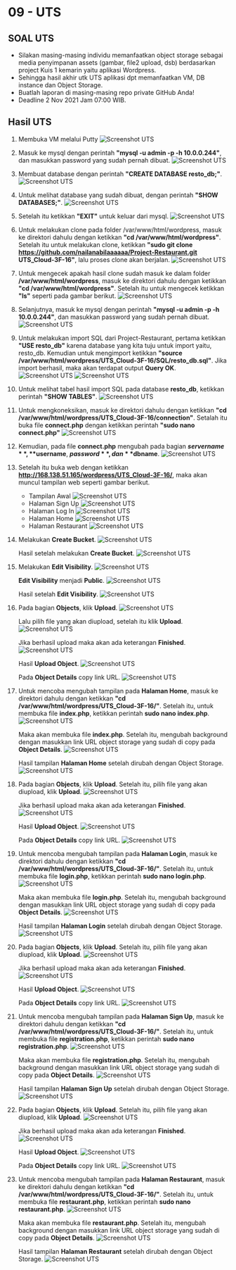# 09 - UTS

## SOAL UTS
- Silakan masing-masing individu memanfaatkan object storage sebagai media penyimpanan assets (gambar, file2 upload, dsb) berdasarkan project Kuis 1 kemarin yaitu aplikasi Wordpress.
- Sehingga hasil akhir utk UTS aplikasi dpt memanfaatkan VM, DB instance dan Object Storage.
- Buatlah laporan di masing-masing repo private GitHub Anda!
- Deadline 2 Nov 2021 Jam 07:00 WIB.

## Hasil UTS

1. Membuka VM melalui Putty
    ![Screenshot UTS](img/uts1.png)

2. Masuk ke mysql dengan perintah **"mysql -u admin -p -h 10.0.0.244"**, dan masukkan password yang sudah pernah dibuat.
    ![Screenshot UTS](img/uts2.png)

3. Membuat database dengan perintah **"CREATE DATABASE resto_db;"**.
    ![Screenshot UTS](img/uts3.png)
    
4. Untuk melihat database yang sudah dibuat, dengan perintah **"SHOW DATABASES;"**.
    ![Screenshot UTS](img/uts4.png)

5. Setelah itu ketikkan **"EXIT"** untuk keluar dari mysql.
    ![Screenshot UTS](img/uts5.png)

6. Untuk melakukan clone pada folder /var/www/html/wordpress, masuk ke direktori dahulu dengan ketikkan **"cd /var/www/html/wordpress"**. Setelah itu untuk melakukan clone, ketikkan **"sudo git clone https://github.com/nailanabilaaaaaa/Project-Restaurant.git UTS_Cloud-3F-16"**, lalu proses clone akan berjalan.
    ![Screenshot UTS](img/uts6.png)

7. Untuk mengecek apakah hasil clone sudah masuk ke dalam folder **/var/www/html/wordpress**, masuk ke direktori dahulu dengan ketikkan **"cd /var/www/html/wordpress"**. Setelah itu untuk mengecek ketikkan **"ls"** seperti pada gambar berikut.
    ![Screenshot UTS](img/uts7.png)

8. Selanjutnya, masuk ke mysql dengan perintah **"mysql -u admin -p -h 10.0.0.244"**, dan masukkan password yang sudah pernah dibuat.
    ![Screenshot UTS](img/uts8.png)

9. Untuk melakukan import SQL dari Project-Restaurant, pertama ketikkan **"USE resto_db"** karena database yang kita tuju untuk import yaitu, resto_db. Kemudian untuk mengimport ketikkan **"source /var/www/html/wordpress/UTS_Cloud-3F-16/SQL/resto_db.sql"**. Jika import berhasil, maka akan terdapat output **Query OK**.
    ![Screenshot UTS](img/uts9.png)
    ![Screenshot UTS](img/uts10.png)

10. Untuk melihat tabel hasil import SQL pada database **resto_db**, ketikkan perintah **"SHOW TABLES"**.
    ![Screenshot UTS](img/uts11.png)

11. Untuk mengkoneksikan, masuk ke direktori dahulu dengan ketikkan **"cd /var/www/html/wordpress/UTS_Cloud-3F-16/connection"**. Setalah itu buka file **connect.php** dengan ketikkan perintah **"sudo nano connect.php"**
    ![Screenshot UTS](img/uts12.png)

12. Kemudian, pada file **connect.php** mengubah pada bagian **$servername**, **$username**, **$password**, dan **$dbname**.
    ![Screenshot UTS](img/uts13.png)

13. Setelah itu buka web dengan ketikkan **http://168.138.51.165/wordpress/UTS_Cloud-3F-16/**, maka akan muncul tampilan web seperti gambar berikut.
    - Tampilan Awal
        ![Screenshot UTS](img/uts14.png)
    - Halaman Sign Up
        ![Screenshot UTS](img/uts15.png)
    - Halaman Log In
        ![Screenshot UTS](img/uts16.png)
    - Halaman Home
        ![Screenshot UTS](img/uts17.png)
    - Halaman Restaurant
        ![Screenshot UTS](img/uts18.png)

14. Melakukan **Create Bucket**.
    ![Screenshot UTS](img/uts19.png)
    
    Hasil setelah melakukan **Create Bucket**.
    ![Screenshot UTS](img/uts20.png)

15. Melakukan **Edit Visibility**.
    ![Screenshot UTS](img/uts21.png)

    **Edit Visibility** menjadi **Public**.
    ![Screenshot UTS](img/uts22.png)

    Hasil setelah **Edit Visibility**.
    ![Screenshot UTS](img/uts23.png)

16. Pada bagian **Objects**, klik **Upload**.
    ![Screenshot UTS](img/uts24.png)

    Lalu pilih file yang akan diupload, setelah itu klik **Upload**.
    ![Screenshot UTS](img/uts25.png)

    Jika berhasil upload maka akan ada keterangan **Finished**.
    ![Screenshot UTS](img/uts26.png)

    Hasil **Upload Object**.
    ![Screenshot UTS](img/uts27.png)

    Pada **Object Details** copy link URL.
    ![Screenshot UTS](img/uts28.png)

17. Untuk mencoba mengubah tampilan pada **Halaman Home**, masuk ke direktori dahulu dengan ketikkan **"cd /var/www/html/wordpress/UTS_Cloud-3F-16/"**. Setelah itu, untuk membuka file **index.php**, ketikkan perintah **sudo nano index.php**.
    ![Screenshot UTS](img/uts29.png)
    
    Maka akan membuka file **index.php**. Setelah itu, mengubah background dengan masukkan link URL object storage yang sudah di copy pada **Object Details**.
    ![Screenshot UTS](img/uts30.png)

    Hasil tampilan **Halaman Home** setelah dirubah dengan Object Storage.
    ![Screenshot UTS](img/uts31.png)

18. Pada bagian **Objects**, klik **Upload**. Setelah itu, pilih file yang akan diupload, klik **Upload**.
    ![Screenshot UTS](img/uts32.png)

    Jika berhasil upload maka akan ada keterangan **Finished**.
    ![Screenshot UTS](img/uts33.png)

    Hasil **Upload Object**.
    ![Screenshot UTS](img/uts34.png)

    Pada **Object Details** copy link URL.
    ![Screenshot UTS](img/uts35.png)

19. Untuk mencoba mengubah tampilan pada **Halaman Login**, masuk ke direktori dahulu dengan ketikkan **"cd /var/www/html/wordpress/UTS_Cloud-3F-16/"**. Setelah itu, untuk membuka file **login.php**, ketikkan perintah **sudo nano login.php**.
    ![Screenshot UTS](img/uts36.png)

    Maka akan membuka file **login.php**. Setelah itu, mengubah background dengan masukkan link URL object storage yang sudah di copy pada **Object Details**.
    ![Screenshot UTS](img/uts37.png)

    Hasil tampilan **Halaman Login** setelah dirubah dengan Object Storage.
    ![Screenshot UTS](img/uts38.png)

20. Pada bagian **Objects**, klik **Upload**. Setelah itu, pilih file yang akan diupload, klik **Upload**.
    ![Screenshot UTS](img/uts39.png)

    Jika berhasil upload maka akan ada keterangan **Finished**.
    ![Screenshot UTS](img/uts40.png)

    Hasil **Upload Object**.
    ![Screenshot UTS](img/uts41.png)

    Pada **Object Details** copy link URL.
    ![Screenshot UTS](img/uts42.png)

21. Untuk mencoba mengubah tampilan pada **Halaman Sign Up**, masuk ke direktori dahulu dengan ketikkan **"cd /var/www/html/wordpress/UTS_Cloud-3F-16/"**. Setelah itu, untuk membuka file **registration.php**, ketikkan perintah **sudo nano registration.php**.
    ![Screenshot UTS](img/uts43.png)

    Maka akan membuka file **registration.php**. Setelah itu, mengubah background dengan masukkan link URL object storage yang sudah di copy pada **Object Details**.
    ![Screenshot UTS](img/uts44.png)

    Hasil tampilan **Halaman Sign Up** setelah dirubah dengan Object Storage.
    ![Screenshot UTS](img/uts45.png)

22. Pada bagian **Objects**, klik **Upload**. Setelah itu, pilih file yang akan diupload, klik **Upload**.
    ![Screenshot UTS](img/uts46.png)

    Jika berhasil upload maka akan ada keterangan **Finished**.
    ![Screenshot UTS](img/uts47.png)

    Hasil **Upload Object**.
    ![Screenshot UTS](img/uts48.png)

    Pada **Object Details** copy link URL.
    ![Screenshot UTS](img/uts49.png)

23. Untuk mencoba mengubah tampilan pada **Halaman Restaurant**, masuk ke direktori dahulu dengan ketikkan **"cd /var/www/html/wordpress/UTS_Cloud-3F-16/"**. Setelah itu, untuk membuka file **restaurant.php**, ketikkan perintah **sudo nano restaurant.php**.
    ![Screenshot UTS](img/uts50.png)

    Maka akan membuka file **restaurant.php**. Setelah itu, mengubah background dengan masukkan link URL object storage yang sudah di copy pada **Object Details**.
    ![Screenshot UTS](img/uts51.png)

    Hasil tampilan **Halaman Restaurant** setelah dirubah dengan Object Storage.
    ![Screenshot UTS](img/uts52.png)

